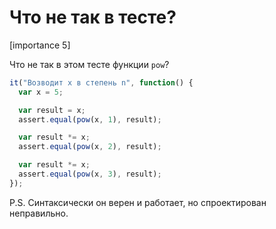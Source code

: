 # Что не так в тесте? 

[importance 5]

Что не так в этом тесте функции `pow`?

```js
it("Возводит x в степень n", function() {
  var x = 5;

  var result = x;
  assert.equal(pow(x, 1), result);

  var result *= x;
  assert.equal(pow(x, 2), result);

  var result *= x;
  assert.equal(pow(x, 3), result);
});
```

P.S. Синтаксически он верен и работает, но спроектирован неправильно.